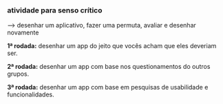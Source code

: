### atividade para senso crítico

-->  desenhar um aplicativo, fazer uma permuta, avaliar e desenhar novamente

**1ª rodada:** desenhar um app do jeito que vocês acham que eles deveriam ser.

**2ª rodada:** desenhar um app com base nos questionamentos do outros grupos.

**3ª rodada:** desenhar um app com base em pesquisas de usabilidade e funcionalidades.
